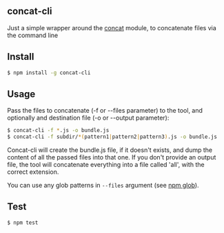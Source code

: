 ## concat-cli

Just a simple wrapper around the [concat](https://www.npmjs.org/package/concat) module, to concatenate files via the command line



## Install

```bash
$ npm install -g concat-cli
```



## Usage

Pass the files to concatenate (-f or --files parameter) to the tool, and optionally and destination file (-o or --output parameter):

```bash
$ concat-cli -f *.js -o bundle.js
$ concat-cli -f subdir/*(pattern1|pattern2|pattern3).js -o bundle.js
```
Concat-cli will create the bundle.js file, if it doesn't exists, and dump the content of all the passed files into that one. If you don't provide an output file, the tool will concatenate everything into a file called 'all', with the correct extension.

You can use any glob patterns in `--files` argument (see [npm glob](https://www.npmjs.com/package/glob)).


## Test

```bash
$ npm test
```